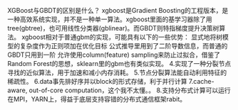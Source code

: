 XGBoost与GBDT的区别是什么？
xgboost是Gradient Boosting的工程版本，是一种高效系统实现，并不是一种单一算法。xgboost里面的基学习器除了用tree(gbtree)，也可用线性分类器(gblinear)。而GBDT则特指梯度提升决策树算法。
xgboost相对于普通gbm的实现，可能具有以下的一些优势：
显式地将树模型的复杂度作为正则项加在优化目标
公式推导里用到了二阶导数信息，而普通的GBDT只用到一阶
允许使用column(feature) sampling来防止过拟合，借鉴了Random Forest的思想，sklearn里的gbm也有类似实现。
4.实现了一种分裂节点寻找的近似算法，用于加速和减小内存消耗。
5.节点分裂算法能自动利用特征的稀疏性。
6.data事先排好序并以block的形式存储，利于并行计算
7.cache-aware, out-of-core computation，这个我不太懂。。
8.支持分布式计算可以运行在MPI，YARN上，得益于底层支持容错的分布式通信框架rabit。